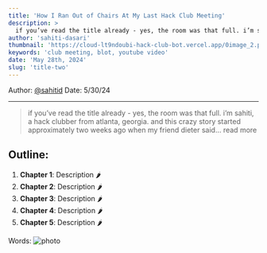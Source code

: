 ```yaml
---
title: 'How I Ran Out of Chairs At My Last Hack Club Meeting'
description: >
  if you’ve read the title already - yes, the room was that full. i’m sahiti, a hack clubber from atlanta, georgia. and this crazy story started approximately two weeks ago when my friend dieter said... read more
author: 'sahiti-dasari'
thumbnail: 'https://cloud-lt9ndoubi-hack-club-bot.vercel.app/0image_2.png'
keywords: 'club meeting, blot, youtube video'
date: 'May 28th, 2024'
slug: 'title-two'
---
```


Author: [@sahitid](https://github.com/sahitid "View @sahitid on GitHub")
Date: 5/30/24 
****
>   if you’ve read the title already - yes, the room was that full. i’m sahiti, a hack clubber from atlanta, georgia. and this crazy story started approximately two weeks ago when my friend dieter said... read more

## Outline:
1. **Chapter 1**: Description 🌶️
2. **Chapter 2**: Description 🌶️
3. **Chapter 3**: Description 🌶️
4. **Chapter 4**: Description 🌶️
5. **Chapter 5**: Description 🌶️

Words:
![photo](https://cloud-5a0ya05fk.vercel.app/0large.gif)
